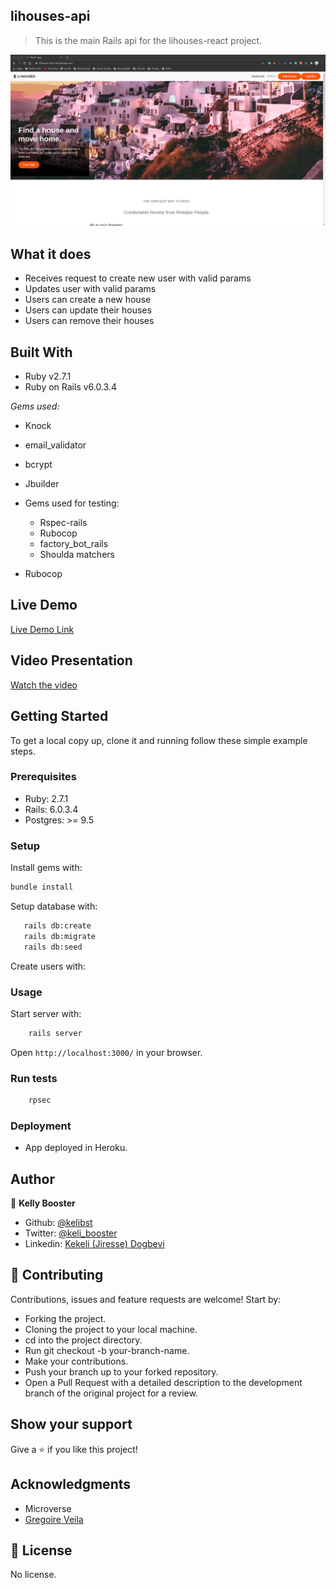  ## lihouses-api

> This is the main Rails api for the lihouses-react project.
<!-- > Idea and design by [Gregoire Veila](https://www.behance.net/gallery/14286087/Twitter-Redesign-of-UI-details) -->

![screenshot](screenshot.gif)

## What it does
- Receives request to create new user with valid params
- Updates user with valid params
- Users can create a new house
- Users can update their houses
- Users can remove their houses


## Built With

- Ruby v2.7.1
- Ruby on Rails v6.0.3.4

*Gems used:*

- Knock
- email_validator
- bcrypt
- Jbuilder
- Gems used for testing:
  - Rspec-rails
  - Rubocop
  - factory_bot_rails
  - Shoulda matchers

- Rubocop

## Live Demo

[Live Demo Link](screenshot.gif)

## Video Presentation

[Watch the video](https://www.youtube.com/watch?v=LvdpmAMrkuM&list=PLnjnS3DtrNe68eEDZh-K7DZjxKsJmV6Ct&index=1&ab_channel=KellyBooster)


## Getting Started

To get a local copy up, clone it and running follow these simple example steps.

### Prerequisites

- Ruby: 2.7.1
- Rails:  6.0.3.4
- Postgres: >= 9.5

### Setup

Install gems with:

``` bash
bundle install
```

Setup database with:

``` bash
   rails db:create
   rails db:migrate
   rails db:seed
```

Create users with:


### Usage

Start server with:

``` bash
    rails server
```

Open `http://localhost:3000/` in your browser.

### Run tests

``` bash
    rpsec
```

### Deployment

- App deployed in Heroku.

## Author

👤 **Kelly Booster**

- Github: [@kelibst](https://github.com/kelibst)
- Twitter: [@keli_booster](https://twitter.com/keli_booster)
- Linkedin: [Kekeli (Jiresse) Dogbevi
](https://www.linkedin.com/in/kekeli-dogbevi-958272108/)

## 🤝 Contributing

Contributions, issues and feature requests are welcome! Start by:

- Forking the project.
- Cloning the project to your local machine.
- cd into the project directory.
- Run git checkout -b your-branch-name.
- Make your contributions.
- Push your branch up to your forked repository.
- Open a Pull Request with a detailed description to the development branch of the original project for a review.

## Show your support

Give a ⭐️ if you like this project!

## Acknowledgments

- Microverse
- [Gregoire Veila](https://www.behance.net/gallery/14286087/Twitter-Redesign-of-UI-details)

## 📝 License

No license.
